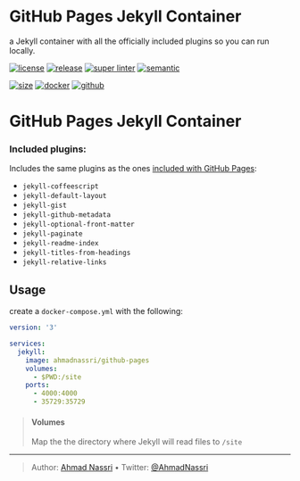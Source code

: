 # GitHub Pages Jekyll Container

a Jekyll container with all the officially included plugins so you can run locally.

[![license][license-img]][license-url]
[![release][release-img]][release-url]
[![super linter][super-linter-img]][super-linter-url]
[![semantic][semantic-img]][semantic-url]

[![size][size-img]][size-url]
[![docker][docker-img]][docker-url]
[![github][github-img]][github-url]

# GitHub Pages Jekyll Container

### Included plugins:

Includes the same plugins as the ones [included with GitHub Pages](https://help.github.com/en/github/working-with-github-pages/about-github-pages-and-jekyll#plugins):

  - `jekyll-coffeescript`
  - `jekyll-default-layout`
  - `jekyll-gist`
  - `jekyll-github-metadata`
  - `jekyll-optional-front-matter`
  - `jekyll-paginate`
  - `jekyll-readme-index`
  - `jekyll-titles-from-headings`
  - `jekyll-relative-links`

## Usage

create a `docker-compose.yml` with the following:

``` yaml
version: '3'

services:
  jekyll:
    image: ahmadnassri/github-pages
    volumes:
      - $PWD:/site
    ports:
      - 4000:4000
      - 35729:35729
```

> #### Volumes
> 
> Map the the directory where Jekyll will read files to `/site`

----
> Author: [Ahmad Nassri](https://www.ahmadnassri.com/) &bull;
> Twitter: [@AhmadNassri](https://twitter.com/AhmadNassri)

[license-url]: LICENSE
[license-img]: https://badgen.net/github/license/ahmadnassri/docker-github-pages

[release-url]: https://github.com/ahmadnassri/docker-github-pages/releases
[release-img]: https://badgen.net/github/release/ahmadnassri/docker-github-pages

[super-linter-url]: https://github.com/ahmadnassri/docker-github-pages/actions?query=workflow%3Asuper-linter
[super-linter-img]: https://github.com/ahmadnassri/docker-github-pages/workflows/super-linter/badge.svg

[semantic-url]: https://github.com/ahmadnassri/docker-github-pages/actions?query=workflow%3Arelease
[semantic-img]: https://badgen.net/badge/📦/semantically%20released/blue

[size-url]: https://hub.docker.com/r/ahmadnassri/github-pages
[size-img]: https://badgen.net/docker/size/ahmadnassri/github-pages

[docker-url]: https://hub.docker.com/r/ahmadnassri/github-pages
[docker-img]: https://badgen.net/badge/icon/docker%20hub?icon=docker&label

[github-url]: https://github.com/users/ahmadnassri/packages/container/package/docker-github-pages
[github-img]: https://badgen.net/badge/icon/github%20registry?icon=github&label
